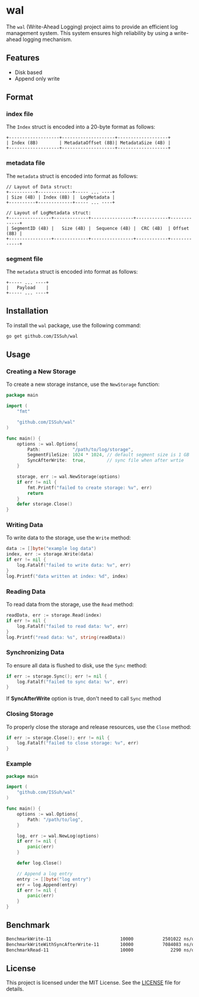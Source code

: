 # wal

The `wal` (Write-Ahead Logging) project aims to provide an efficient log management system.
This system ensures high reliability by using a write-ahead logging mechanism.

## Features
- Disk based
- Append only write

## Format

### index file

The `Index` struct is encoded into a 20-byte format as follows:

```
+-------------------+--------------------+-------------------+
| Index (8B)        | MetadataOffset (8B)| MetadataSize (4B) |
+-------------------+--------------------+-------------------+
```

### metadata file

The `metadata` struct is encoded into format as follows:

```
// Layout of Data struct:
+----------+-------------+----- ... ----+
| Size (4B) | Index (8B) |  LogMetadata |
+----------+-------------+----- ... ----+

// Layout of LogMetadata struct:
+----------------+-------------+----------------+------------+-------------+
| SegmentID (4B) |   Size (4B) |  Sequence (4B) |  CRC (4B)  | Offset (8B) |
+----------------+-------------+----------------+------------+-------------+
```

### segment file

The `metadata` struct is encoded into format as follows:

```
+----- ... ----+
|   Payload    |
+----- ... ----+
```

## Installation

To install the `wal` package, use the following command:

```sh
go get github.com/ISSuh/wal
```

## Usage

### Creating a New Storage

To create a new storage instance, use the `NewStorage` function:

```go
package main

import (
	"fmt"

	"github.com/ISSuh/wal"
)

func main() {
	options := wal.Options{
		Path:            "/path/to/log/storage",
		SegmentFileSize: 1024 * 1024, // default segment size is 1 GB
		SyncAfterWrite:  true,        // sync file when after wrtie
	}

	storage, err := wal.NewStorage(options)
	if err != nil {
		fmt.Printf("failed to create storage: %v", err)
		return
	}
	defer storage.Close()
}
```

### Writing Data

To write data to the storage, use the `Write` method:

```go
data := []byte("example log data")
index, err := storage.Write(data)
if err != nil {
	log.Fatalf("failed to write data: %v", err)
}
log.Printf("data written at index: %d", index)
```

### Reading Data

To read data from the storage, use the `Read` method:

```go
readData, err := storage.Read(index)
if err != nil {
	log.Fatalf("failed to read data: %v", err)
}
log.Printf("read data: %s", string(readData))
```

### Synchronizing Data

To ensure all data is flushed to disk, use the `Sync` method:

```go
if err := storage.Sync(); err != nil {
	log.Fatalf("failed to sync data: %v", err)
}
```

If **SyncAfterWrite** option is true, don't need to call `Sync` method

### Closing Storage

To properly close the storage and release resources, use the `Close` method:

```go
if err := storage.Close(); err != nil {
	log.Fatalf("failed to close storage: %v", err)
}
```

### Example

```go
package main

import (
    "github.com/ISSuh/wal"
)

func main() {
    options := wal.Options{
        Path: "/path/to/log",
    }

    log, err := wal.NewLog(options)
    if err != nil {
        panic(err)
    }

    defer log.Close()

    // Append a log entry
    entry := []byte("log entry")
    err = log.Append(entry)
    if err != nil {
        panic(err)
    }
}
```

## Benchmark

```sh
BenchmarkWrite-11                          10000           2501022 ns/op             144 B/op          5 allocs/op
BenchmarkWriteWithSyncAfterWrite-11        10000           7084083 ns/op             144 B/op          5 allocs/op
BenchmarkRead-11                           10000              2290 ns/op             160 B/op          6 allocs/op
```

## License

This project is licensed under the MIT License. See the [LICENSE](LICENSE) file for details.